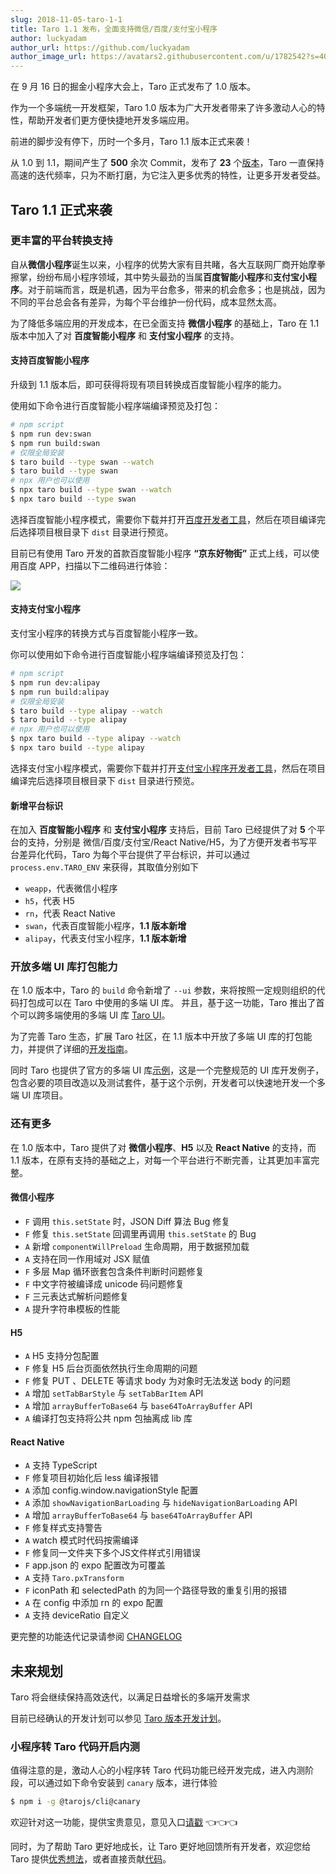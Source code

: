```yaml
---
slug: 2018-11-05-taro-1-1
title: Taro 1.1 发布，全面支持微信/百度/支付宝小程序
author: luckyadam
author_url: https://github.com/luckyadam
author_image_url: https://avatars2.githubusercontent.com/u/1782542?s=400&u=d20514a52100ed1f82282bcfca6f49052793c889&v=4
---
```



在 9 月 16 日的掘金小程序大会上，Taro 正式发布了 1.0 版本。

作为一个多端统一开发框架，Taro 1.0 版本为广大开发者带来了许多激动人心的特性，帮助开发者们更方便快捷地开发多端应用。

前进的脚步没有停下，历时一个多月，Taro 1.1 版本正式来袭！

<!--truncate-->

从 1.0 到 1.1，期间产生了 **500** 余次 Commit，发布了 **23** 个[版本](https://github.com/NervJS/taro/blob/master/CHANGELOG.md)，Taro 一直保持高速的迭代频率，只为不断打磨，为它注入更多优秀的特性，让更多开发者受益。

## Taro 1.1 正式来袭

### 更丰富的平台转换支持

自从**微信小程序**诞生以来，小程序的优势大家有目共睹，各大互联网厂商开始摩拳擦掌，纷纷布局小程序领域，其中势头最劲的当属**百度智能小程序**和**支付宝小程序**。对于前端而言，既是机遇，因为平台愈多，带来的机会愈多；也是挑战，因为不同的平台总会各有差异，为每个平台维护一份代码，成本显然太高。

为了降低多端应用的开发成本，在已全面支持 **微信小程序** 的基础上，Taro 在 1.1 版本中加入了对 **百度智能小程序** 和 **支付宝小程序** 的支持。

#### 支持百度智能小程序

升级到 1.1 版本后，即可获得将现有项目转换成百度智能小程序的能力。

使用如下命令进行百度智能小程序端编译预览及打包：

```bash
# npm script
$ npm run dev:swan
$ npm run build:swan
# 仅限全局安装
$ taro build --type swan --watch
$ taro build --type swan
# npx 用户也可以使用
$ npx taro build --type swan --watch
$ npx taro build --type swan
```

选择百度智能小程序模式，需要你下载并打开[百度开发者工具](https://smartprogram.baidu.com/docs/develop/devtools/show_sur/)，然后在项目编译完后选择项目根目录下 `dist` 目录进行预览。

目前已有使用 Taro 开发的首款百度智能小程序 **“京东好物街”** 正式上线，可以使用百度 APP，扫描以下二维码进行体验：

![](https://img13.360buyimg.com/ling/jfs/t1/10931/36/2138/22454/5be02d3fE815a306d/0fc91ade32e59948.jpg)

#### 支持支付宝小程序

支付宝小程序的转换方式与百度智能小程序一致。

你可以使用如下命令进行百度智能小程序端编译预览及打包：

```bash
# npm script
$ npm run dev:alipay
$ npm run build:alipay
# 仅限全局安装
$ taro build --type alipay --watch
$ taro build --type alipay
# npx 用户也可以使用
$ npx taro build --type alipay --watch
$ npx taro build --type alipay
```

选择支付宝小程序模式，需要你下载并打开[支付宝小程序开发者工具](https://docs.alipay.com/mini/developer/getting-started/)，然后在项目编译完后选择项目根目录下 `dist` 目录进行预览。

#### 新增平台标识

在加入 **百度智能小程序** 和 **支付宝小程序** 支持后，目前 Taro 已经提供了对 **5** 个平台的支持，分别是 微信/百度/支付宝/React Native/H5，为了方便开发者书写平台差异化代码，Taro 为每个平台提供了平台标识，并可以通过 `process.env.TARO_ENV` 来获得，其取值分别如下

- `weapp`，代表微信小程序
- `h5`，代表 H5
- `rn`，代表 React Native
- `swan`，代表百度智能小程序，**1.1 版本新增**
- `alipay`，代表支付宝小程序，**1.1 版本新增**

### 开放多端 UI 库打包能力

在 1.0 版本中，Taro 的 `build` 命令新增了 `--ui` 参数，来将按照一定规则组织的代码打包成可以在 Taro 中使用的多端 UI 库。 并且，基于这一功能，Taro 推出了首个可以跨多端使用的多端 UI 库 [Taro UI](https://taro-ui.aotu.io/#/)。

为了完善 Taro 生态，扩展 Taro 社区，在 1.1 版本中开放了多端 UI 库的打包能力，并提供了详细的[开发指南](https://nervjs.github.io/taro/docs/ui-lib.html)。

同时 Taro 也提供了官方的多端 UI 库[示例](https://github.com/NervJS/taro-ui-sample)，这是一个完整规范的 UI 库开发例子，包含必要的项目改造以及测试套件，基于这个示例，开发者可以快速地开发一个多端 UI 库项目。

### 还有更多

在 1.0 版本中，Taro 提供了对 **微信小程序**、**H5** 以及 **React Native** 的支持，而 1.1 版本，在原有支持的基础之上，对每一个平台进行不断完善，让其更加丰富完整。

#### 微信小程序

* `F` 调用 `this.setState` 时，JSON Diff 算法 Bug 修复
* `F` 修复 `this.setState`  回调里再调用 `this.setState` 的 Bug
* `A` 新增 `componentWillPreload`  生命周期，用于数据预加载
* `A` 支持在同一作用域对 JSX 赋值
* `F` 多层 Map 循环嵌套包含条件判断时问题修复
* `F` 中文字符被编译成 unicode 码问题修复
* `F` 三元表达式解析问题修复
* `A` 提升字符串模板的性能

#### H5

* `A` H5 支持分包配置
* `F` 修复 H5 后台页面依然执行生命周期的问题
* `F` 修复 PUT 、DELETE 等请求 body 为对象时无法发送 body 的问题 
* `A` 增加 `setTabBarStyle` 与 `setTabBarItem` API
* `A` 增加 `arrayBufferToBase64` 与 `base64ToArrayBuffer` API
* `A` 编译打包支持将公共 npm 包抽离成 lib 库

#### React Native

* `A` 支持 TypeScript
* `F` 修复项目初始化后 less 编译报错
* `A` 添加 config.window.navigationStyle 配置
* `A` 添加 `showNavigationBarLoading` 与 `hideNavigationBarLoading` API
* `A` 增加 `arrayBufferToBase64` 与 `base64ToArrayBuffer` API
* `F` 修复样式支持警告
* `A` watch 模式时代码按需编译
* `F` 修复同一文件夹下多个JS文件样式引用错误
* `F` app.json 的 expo 配置改为可覆盖
* `A` 支持 `Taro.pxTransform`
* `F` iconPath 和 selectedPath 的为同一个路径导致的重复引用的报错 
* `A` 在 config 中添加 rn 的 expo 配置
* `A` 支持 deviceRatio 自定义

更完整的功能迭代记录请参阅 [CHANGELOG](https://github.com/NervJS/taro/blob/master/CHANGELOG.md)

## 未来规划

Taro 将会继续保持高效迭代，以满足日益增长的多端开发需求

目前已经确认的开发计划可以参见 [Taro 版本开发计划](https://github.com/NervJS/taro/blob/master/PLANS.md)。

### 小程序转 Taro 代码开启内测

值得注意的是，激动人心的小程序转 Taro 代码功能已经开发完成，进入内测阶段，可以通过如下命令安装到 `canary` 版本，进行体验

```bash
$ npm i -g @tarojs/cli@canary
```

欢迎针对这一功能，提供宝贵意见，意见入口[请戳](https://github.com/NervJS/taro/issues/955) 👈👈👈

同时，为了帮助 Taro 更好地成长，让 Taro 更好地回馈所有开发者，欢迎您给 Taro 提供[优秀想法](https://github.com/NervJS/taro/issues)，或者直接贡献[代码](https://github.com/NervJS/taro/pulls)。
